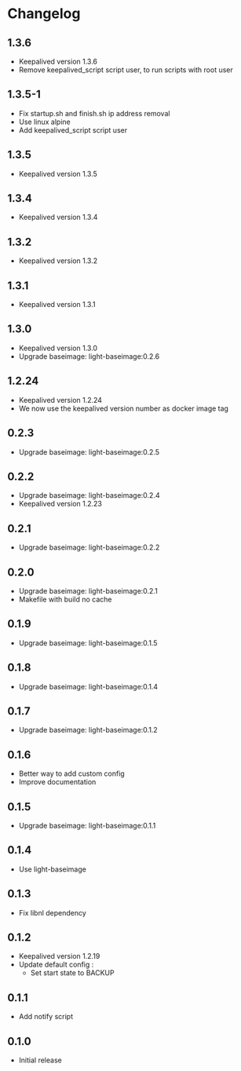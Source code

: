 # Changelog

## 1.3.6
  - Keepalived version 1.3.6
  - Remove keepalived_script script user, to run scripts with root user

## 1.3.5-1
  - Fix startup.sh and finish.sh ip address removal
  - Use linux alpine
  - Add keepalived_script script user

## 1.3.5
  - Keepalived version 1.3.5

## 1.3.4
  - Keepalived version 1.3.4

## 1.3.2
  - Keepalived version 1.3.2

## 1.3.1
  - Keepalived version 1.3.1

## 1.3.0
  - Keepalived version 1.3.0
  - Upgrade baseimage: light-baseimage:0.2.6

## 1.2.24
  - Keepalived version 1.2.24
  - We now use the keepalived version number as docker image tag

## 0.2.3
  - Upgrade baseimage: light-baseimage:0.2.5

## 0.2.2
  - Upgrade baseimage: light-baseimage:0.2.4
  - Keepalived version 1.2.23

## 0.2.1
  - Upgrade baseimage: light-baseimage:0.2.2

## 0.2.0
  - Upgrade baseimage: light-baseimage:0.2.1
  - Makefile with build no cache

## 0.1.9
  - Upgrade baseimage: light-baseimage:0.1.5

## 0.1.8
  - Upgrade baseimage: light-baseimage:0.1.4

## 0.1.7
  - Upgrade baseimage: light-baseimage:0.1.2

## 0.1.6
  - Better way to add custom config
  - Improve documentation

## 0.1.5
  - Upgrade baseimage: light-baseimage:0.1.1

## 0.1.4
  - Use light-baseimage

## 0.1.3
  - Fix libnl dependency

## 0.1.2
  - Keepalived version 1.2.19
  - Update default config :
    - Set start state to BACKUP

## 0.1.1
  - Add notify script

## 0.1.0
  - Initial release
